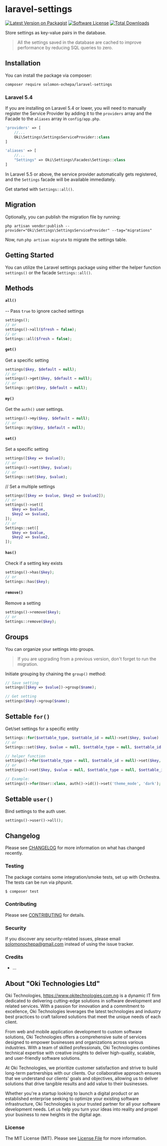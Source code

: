 # laravel-settings

[![Latest Version on Packagist](https://img.shields.io/packagist/v/solomon-ochepa/laravel-settings.svg)](https://packagist.org/packages/solomon-ochepa/laravel-settings)
[![Software License](https://img.shields.io/badge/license-MIT-brightgreen.svg)](LICENSE.md)
[![Total Downloads](https://img.shields.io/packagist/dt/solomon-ochepa/laravel-settings.svg)](https://packagist.org/packages/solomon-ochepa/laravel-settings)

Store settings as key-value pairs in the database.

> All the settings saved in the database are cached to improve performance by reducing SQL queries to zero.

## Installation

You can install the package via composer:

```bash
composer require solomon-ochepa/laravel-settings
```

### Laravel 5.4
If you are installing on Laravel 5.4 or lower, you will need to manually register the Service Provider by adding it to the `providers` array and the Facade to the `aliases` array in `config/app.php`.

```php
'providers' => [
    //...
    Oki\Settings\SettingsServiceProvider::class
]

'aliases' => [
    //...
    "Settings" => Oki\Settings\Facades\Settings::class
]
```

In Laravel 5.5 or above, the service provider automatically gets registered, and the `Settings` facade will be available immediately.

Get started with `Settings::all()`.

## Migration
Optionally, you can publish the migration file by running:
```
php artisan vendor:publish --provider="Oki\Settings\SettingsServiceProvider" --tag="migrations"
```

Now, run `php artisan migrate` to migrate the settings table.

## Getting Started
You can utilize the Laravel settings package using either the helper function `settings()` or the facade `Settings::all()`.

## Methods
#### `all()`
-- Pass `true` to ignore cached settings
```php
settings();
// or
settings()->all($fresh = false);
// or
Settings::all($fresh = false);
```

#### `get()`
Get a specific setting
```php
settings($key, $default = null);
// or
settings()->get($key, $default = null);
// or
Settings::get($key, $default = null);
```

#### `my()`
Get the `auth()` user settings.
```php
settings()->my($key, $default = null);
// or
Settings::my($key, $default = null);
```

#### `set()`
Set a specific setting
```php
settings([$key => $value]);
// or
settings()->set($key, $value);
// or
Settings::set($key, $value);
```

// Set a multiple settings
```php
settings([$key => $value, $key2 => $value2]);
// or
settings()->set([
   $key => $value,
   $key2 => $value2,
]);
// or
Settings::set([
   $key => $value,
   $key2 => $value2,
]);
```

#### `has()`
Check if a setting key exists
```php
settings()->has($key);
// or
Settings::has($key);
```

#### `remove()`
Remove a setting
```php
settings()->remove($key);
// or
Settings::remove($key);
```

## Groups
You can organize your settings into groups.

> If you are upgrading from a previous version, don't forget to run the migration.

Initiate grouping by chaining the `group()` method:

```php
// Save setting
settings([$key => $value])->group($name);

// Get setting
settings($key)->group($name);
```

## Settable `for()`
Get/set settings for a specific entity
```php
Settings::for($settable_type, $settable_id = null)->set($key, $value)
// or
Settings::set($key, $value = null, $settable_type = null, $settable_id = null)

// helper function
settings()->for($settable_type = null, $settable_id = null)->set($key, $value = null)
// or
settings()->set($key, $value = null, $settable_type = null, $settable_id = null)

// Example:
settings()->for(User::class, auth()->id())->set('theme_mode', 'dark');
```

## Settable `user()`
Bind settings to the auth user.
```php
settings()->user()->all();
```

## Changelog

Please see [CHANGELOG](CHANGELOG.md) for more information on what has changed recently.

### Testing

The package contains some integration/smoke tests, set up with Orchestra. The tests can be run via phpunit.

```bash
$ composer test
```

### Contributing

Please see [CONTRIBUTING](CONTRIBUTING.md) for details.

### Security

If you discover any security-related issues, please email solomonochepa@gmail.com instead of using the issue tracker.

### Credits

- ...

## About "Oki Technologies Ltd"
Oki Technologies, https://www.okitechnologies.com.ng is a dynamic IT firm dedicated to delivering cutting-edge solutions in software development and related services. With a passion for innovation and a commitment to excellence, Oki Technologies leverages the latest technologies and industry best practices to craft tailored solutions that meet the unique needs of each client.

From web and mobile application development to custom software solutions, Oki Technologies offers a comprehensive suite of services designed to empower businesses and organizations across various industries. With a team of skilled professionals, Oki Technologies combines technical expertise with creative insights to deliver high-quality, scalable, and user-friendly software solutions.

At Oki Technologies, we prioritize customer satisfaction and strive to build long-term partnerships with our clients. Our collaborative approach ensures that we understand our clients' goals and objectives, allowing us to deliver solutions that drive tangible results and add value to their businesses.

Whether you're a startup looking to launch a digital product or an established enterprise seeking to optimize your existing software infrastructure, Oki Technologies is your trusted partner for all your software development needs. Let us help you turn your ideas into reality and propel your business to new heights in the digital age.

### License

The MIT License (MIT). Please see [License File](LICENSE.md) for more information.
